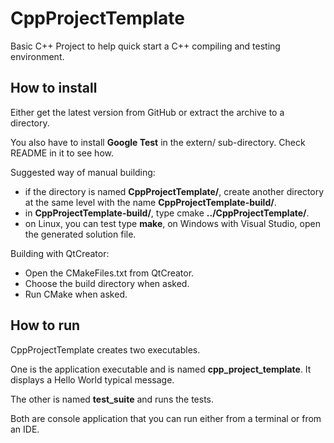 CppProjectTemplate
==================

Basic C++ Project to help quick start a C++ compiling and testing environment.

How to install
--------------

Either get the latest version from GitHub or extract the archive to a directory.

You also have to install __Google Test__ in the extern/ sub-directory. Check README in it to see how.

Suggested way of manual building:

- if the directory is named __CppProjectTemplate/__, create another directory at the same level with the name __CppProjectTemplate-build/__.
- in __CppProjectTemplate-build/__, type cmake __../CppProjectTemplate/__.
- on Linux, you can test type __make__, on Windows with Visual Studio, open the generated solution file.

Building with QtCreator:

- Open the CMakeFiles.txt from QtCreator.
- Choose the build directory when asked.
- Run CMake when asked.

How to run
----------

CppProjectTemplate creates two executables.

One is the application executable and is named __cpp_project_template__. It displays a Hello World typical message.

The other is named __test_suite__ and runs the tests.

Both are console application that you can run either from a terminal or from an IDE.

